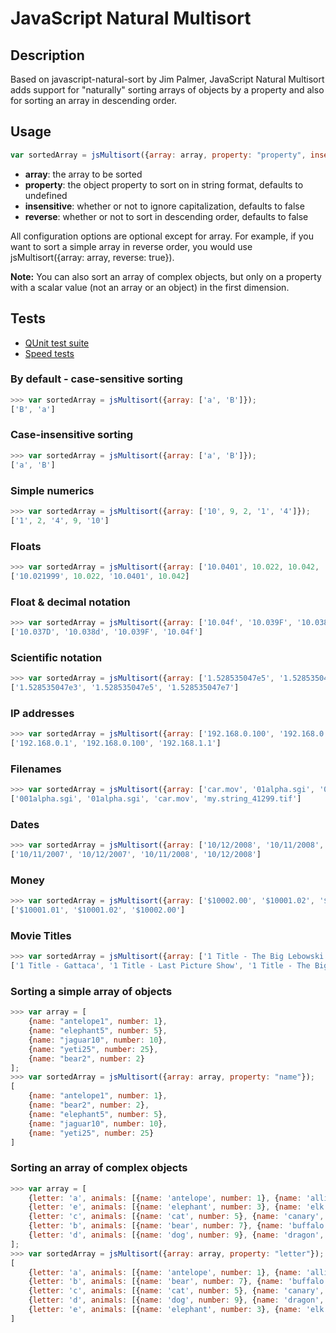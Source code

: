 JavaScript Natural Multisort
=======

Description
---------------
Based on javascript-natural-sort by Jim Palmer, JavaScript Natural Multisort adds support for "naturally" sorting arrays of objects by a property and also for sorting an array in descending order.

Usage
---------------
```javascript
var sortedArray = jsMultisort({array: array, property: "property", insensitive: insensitive, reverse: reverse});
```

* **array**: the array to be sorted
* **property**: the object property to sort on in string format, defaults to undefined
* **insensitive**: whether or not to ignore capitalization, defaults to false
* **reverse**: whether or not to sort in descending order, defaults to false

All configuration options are optional except for array. For example, if you want to sort a simple array in reverse order, you would use jsMultisort({array: array, reverse: true}).

**Note:** You can also sort an array of complex objects, but only on a property with a scalar value (not an array or an object) in the first dimension.

Tests
---------------
* [QUnit test suite](https://miyakoj.github.io/javascript-natural-multisort/unit-tests.html)
* [Speed tests](https://miyakoj.github.io/javascript-natural-multisort/speed-tests.html)


### By default - case-sensitive sorting

```javascript
>>> var sortedArray = jsMultisort({array: ['a', 'B']});
['B', 'a']
```

### Case-insensitive sorting
```javascript
>>> var sortedArray = jsMultisort({array: ['a', 'B']});
['a', 'B']
```

### Simple numerics

```javascript
>>> var sortedArray = jsMultisort({array: ['10', 9, 2, '1', '4']});
['1', 2, '4', 9, '10']
```

### Floats

```javascript
>>> var sortedArray = jsMultisort({array: ['10.0401', 10.022, 10.042, '10.021999']});
['10.021999', 10.022, '10.0401', 10.042]
```

### Float & decimal notation

```javascript
>>> var sortedArray = jsMultisort({array: ['10.04f', '10.039F', '10.038d', '10.037D']});
['10.037D', '10.038d', '10.039F', '10.04f']
```

### Scientific notation

```javascript
>>> var sortedArray = jsMultisort({array: ['1.528535047e5', '1.528535047e7', '1.528535047e3']});
['1.528535047e3', '1.528535047e5', '1.528535047e7']
```

### IP addresses

```javascript
>>> var sortedArray = jsMultisort({array: ['192.168.0.100', '192.168.0.1', '192.168.1.1']});
['192.168.0.1', '192.168.0.100', '192.168.1.1']
```

### Filenames

```javascript
>>> var sortedArray = jsMultisort({array: ['car.mov', '01alpha.sgi', '001alpha.sgi', 'my.string_41299.tif']});
['001alpha.sgi', '01alpha.sgi', 'car.mov', 'my.string_41299.tif']
```

### Dates

```javascript
>>> var sortedArray = jsMultisort({array: ['10/12/2008', '10/11/2008', '10/11/2007', '10/12/2007']});
['10/11/2007', '10/12/2007', '10/11/2008', '10/12/2008']
```

### Money

```javascript
>>> var sortedArray = jsMultisort({array: ['$10002.00', '$10001.02', '$10001.01']});
['$10001.01', '$10001.02', '$10002.00']
```

### Movie Titles

```javascript
>>> var sortedArray = jsMultisort({array: ['1 Title - The Big Lebowski', '1 Title - Gattaca', '1 Title - Last Picture Show']});
['1 Title - Gattaca', '1 Title - Last Picture Show', '1 Title - The Big Lebowski']
```

### Sorting a simple array of objects
```javascript
>>> var array = [
    {name: "antelope1", number: 1},
    {name: "elephant5", number: 5},
    {name: "jaguar10", number: 10},
    {name: "yeti25", number: 25},
    {name: "bear2", number: 2}
];
>>> var sortedArray = jsMultisort({array: array, property: "name"});
[
    {name: "antelope1", number: 1},
    {name: "bear2", number: 2},
    {name: "elephant5", number: 5},
    {name: "jaguar10", number: 10},
    {name: "yeti25", number: 25}
]
```

### Sorting an array of complex objects
```javascript
>>> var array = [
    {letter: 'a', animals: [{name: 'antelope', number: 1}, {name: 'alligator', number: 2}]},
    {letter: 'e', animals: [{name: 'elephant', number: 3}, {name: 'elk', number: 4}]},
    {letter: 'c', animals: [{name: 'cat', number: 5}, {name: 'canary', number: 6}]},
    {letter: 'b', animals: [{name: 'bear', number: 7}, {name: 'buffalo', number: 8}]},
    {letter: 'd', animals: [{name: 'dog', number: 9}, {name: 'dragon', number: 10}]}
];
>>> var sortedArray = jsMultisort({array: array, property: "letter"});
[
    {letter: 'a', animals: [{name: 'antelope', number: 1}, {name: 'alligator', number: 2}]},
    {letter: 'b', animals: [{name: 'bear', number: 7}, {name: 'buffalo', number: 8}]},
    {letter: 'c', animals: [{name: 'cat', number: 5}, {name: 'canary', number: 6}]},
    {letter: 'd', animals: [{name: 'dog', number: 9}, {name: 'dragon', number: 10}]},
    {letter: 'e', animals: [{name: 'elephant', number: 3}, {name: 'elk', number: 4}]}            
]
```